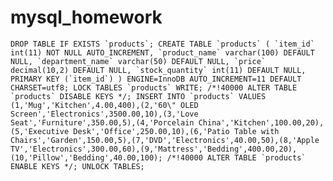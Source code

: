 # mysql_homework

`` DROP TABLE IF EXISTS `products`; CREATE TABLE `products` ( `item_id` int(11) NOT NULL AUTO_INCREMENT, `product_name` varchar(100) DEFAULT NULL, `department_name` varchar(50) DEFAULT NULL, `price` decimal(10,2) DEFAULT NULL, `stock_quantity` int(11) DEFAULT NULL, PRIMARY KEY (`item_id`) ) ENGINE=InnoDB AUTO_INCREMENT=11 DEFAULT CHARSET=utf8; LOCK TABLES `products` WRITE; /*!40000 ALTER TABLE `products` DISABLE KEYS */; INSERT INTO `products` VALUES (1,'Mug','Kitchen',4.00,400),(2,'60\" OLED Screen','Electronics',3500.00,10),(3,'Love Seat','Furniture',350.00,5),(4,'Porcelain China','Kitchen',100.00,20),(5,'Executive Desk','Office',250.00,10),(6,'Patio Table with Chairs','Garden',150.00,5),(7,'DVD','Electronics',40.00,50),(8,'Apple TV','Electronics',300.00,60),(9,'Mattress','Bedding',400.00,20),(10,'Pillow','Bedding',40.00,100); /*!40000 ALTER TABLE `products` ENABLE KEYS */; UNLOCK TABLES; ``
